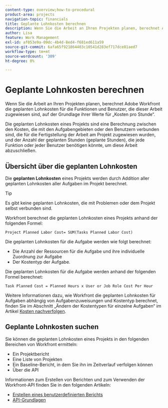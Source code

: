 ```yaml
---
content-type: overview;how-to-procedural
product-area: projects
navigation-topic: financials
title: Geplante Lohnkosten berechnen
description: Wenn Sie die Arbeit an Ihren Projekten planen, berechnet Adobe Workfront die geplanten Lohnkosten für die Funktionen und Benutzer, die dieser Arbeit zugewiesen sind, auf der Grundlage ihrer Werte für „Kosten pro Stunde“.
author: Lisa
feature: Work Management
exl-id: af053e9a-09dc-4b4d-8ed4-f681ed611a59
source-git-commit: 6afa65f921864403c10541d283ef717dce81aed7
workflow-type: tm+mt
source-wordcount: '309'
ht-degree: 0%

---
```


# Geplante Lohnkosten berechnen

Wenn Sie die Arbeit an Ihren Projekten planen, berechnet Adobe Workfront die geplanten Lohnkosten für die Funktionen und Benutzer, die dieser Arbeit zugewiesen sind, auf der Grundlage ihrer Werte für „Kosten pro Stunde“.

Die geplanten Lohnkosten eines Projekts sind eine Berechnung zwischen den Kosten, die mit den Aufgabengebieten oder den Benutzern verbunden sind, die für die Fertigstellung der Arbeit am Projekt zugewiesen wurden, und der Anzahl der geplanten Stunden (geplante Stunden), die jede Funktion oder jeder Benutzer benötigen könnte, um diese Arbeit abzuschließen.

## Übersicht über die geplanten Lohnkosten

Die **geplanten Lohnkosten** eines Projekts werden durch Addition aller geplanten Lohnkosten aller Aufgaben im Projekt berechnet.

>[!TIP]
>
>Es gibt keine geplanten Lohnkosten, die mit Problemen oder dem Projekt selbst verbunden sind.

Workfront berechnet die geplanten Lohnkosten eines Projekts anhand der folgenden Formel:

```
Project Planned Labor Cost= SUM(Tasks Planned Labor Cost)
```

Die geplanten Lohnkosten für die Aufgabe werden wie folgt berechnet:

* Die Anzahl der Ressourcen für die Aufgabe und ihre individuelle Zuordnung zur Aufgabe
* Der Kostentyp der Aufgabe.

Die geplanten Lohnkosten für die Aufgabe werden anhand der folgenden Formel berechnet:

```
Task Planned Cost = Planned Hours x User or Job Role Cost Per Hour
```

Weitere Informationen dazu, wie Workfront die geplanten Lohnkosten für Aufgaben abhängig von Aufgabenzuweisungen und Kostentyp berechnet, finden Sie im Abschnitt „Ändern der Kostentypen für einzelne Aufgaben“ im Artikel [Kosten nachverfolgen](../../../manage-work/projects/project-finances/track-costs.md).

## Geplante Lohnkosten suchen

Sie können die geplanten Lohnkosten eines Projekts in den folgenden Bereichen von Workfront ermitteln:

* Ein Projektbericht
* Eine Liste von Projekten
* Ein Baseline-Bericht, in dem Sie ihn im Zeitverlauf verfolgen können
* Über die API

Informationen zum Erstellen von Berichten und zum Verwenden der Workfront-API finden Sie in den folgenden Artikeln:

* [Erstellen eines benutzerdefinierten Berichts](../../../reports-and-dashboards/reports/creating-and-managing-reports/create-custom-report.md)
* [API-Grundlagen](../../../wf-api/general/api-basics.md)
